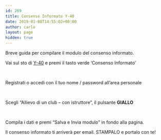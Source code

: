 ```yaml
---
id: 269
title: Consenso Informato Y-40
date: 2019-01-08T14:55:02+00:00
author: carlo
layout: page
hidden: true
---
```


Breve guida per compilare il modulo del consenso informato.

Vai sul sto di [Y-40](https://www.y-40.com) e premi il tasto verde &#8216;Consenso Informato&#8217;

<div class="wp-block-image">
  <figure class="aligncenter"><img src="/assets/uploads/2019/01/Schermata-2019-01-08-alle-16.00.31-300x91.png" alt="" class="wp-image-285" srcset="/assets/uploads/2019/01/Schermata-2019-01-08-alle-16.00.31-300x91.png 300w, /assets/uploads/2019/01/Schermata-2019-01-08-alle-16.00.31-768x234.png 768w, /assets/uploads/2019/01/Schermata-2019-01-08-alle-16.00.31-1024x311.png 1024w, /assets/uploads/2019/01/Schermata-2019-01-08-alle-16.00.31-1200x365.png 1200w, /assets/uploads/2019/01/Schermata-2019-01-08-alle-16.00.31-24x7.png 24w, /assets/uploads/2019/01/Schermata-2019-01-08-alle-16.00.31-36x11.png 36w, /assets/uploads/2019/01/Schermata-2019-01-08-alle-16.00.31-48x15.png 48w, /assets/uploads/2019/01/Schermata-2019-01-08-alle-16.00.31.png 1302w" sizes="(max-width: 300px) 85vw, 300px" /></figure>
</div>

Registrati o accedi con il tuo nome / password all&#8217;area personale

<div class="wp-block-image">
  <figure class="aligncenter"><img src="/assets/uploads/2019/01/Schermata-2019-01-08-alle-16.03.08-300x110.png" alt="" class="wp-image-286" srcset="/assets/uploads/2019/01/Schermata-2019-01-08-alle-16.03.08-300x110.png 300w, /assets/uploads/2019/01/Schermata-2019-01-08-alle-16.03.08-768x281.png 768w, /assets/uploads/2019/01/Schermata-2019-01-08-alle-16.03.08-1024x375.png 1024w, /assets/uploads/2019/01/Schermata-2019-01-08-alle-16.03.08-1200x440.png 1200w, /assets/uploads/2019/01/Schermata-2019-01-08-alle-16.03.08-24x9.png 24w, /assets/uploads/2019/01/Schermata-2019-01-08-alle-16.03.08-36x13.png 36w, /assets/uploads/2019/01/Schermata-2019-01-08-alle-16.03.08-48x18.png 48w" sizes="(max-width: 300px) 85vw, 300px" /></figure>
</div>

Scegli &#8220;Allievo di un club &#8211; con istruttore&#8221;, il pulsante **GIALLO**

<figure class="wp-block-image">

<img src="/assets/uploads/2019/01/Schermata-2019-01-08-alle-16.05.15-1024x553.png" alt="" class="wp-image-289" srcset="/assets/uploads/2019/01/Schermata-2019-01-08-alle-16.05.15-1024x553.png 1024w, /assets/uploads/2019/01/Schermata-2019-01-08-alle-16.05.15-300x162.png 300w, /assets/uploads/2019/01/Schermata-2019-01-08-alle-16.05.15-768x415.png 768w, /assets/uploads/2019/01/Schermata-2019-01-08-alle-16.05.15-1200x648.png 1200w, /assets/uploads/2019/01/Schermata-2019-01-08-alle-16.05.15-24x13.png 24w, /assets/uploads/2019/01/Schermata-2019-01-08-alle-16.05.15-36x19.png 36w, /assets/uploads/2019/01/Schermata-2019-01-08-alle-16.05.15-48x26.png 48w" sizes="(max-width: 709px) 85vw, (max-width: 909px) 67vw, (max-width: 1362px) 62vw, 840px" /></figure>

Compila i dati e premi &#8220;Salva e Invia modulo&#8221; in fondo alla pagina.

Il consenso informato ti arriverà per email. STAMPALO e portalo con te!

